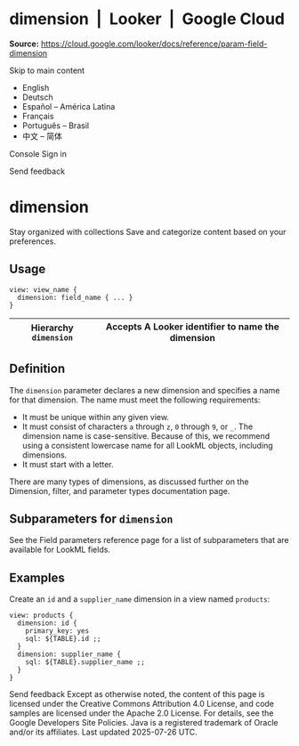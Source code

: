 # dimension  |  Looker  |  Google Cloud

**Source:** https://cloud.google.com/looker/docs/reference/param-field-dimension

Skip to main content 
  * English
  * Deutsch
  * Español – América Latina
  * Français
  * Português – Brasil
  * 中文 – 简体

Console  Sign in




Send feedback 
#  dimension
Stay organized with collections  Save and categorize content based on your preferences. 
## Usage
```
view: view_name {
  dimension: field_name { ... }
}

```
Hierarchy `dimension` |  Accepts A Looker identifier to name the dimension  
---|---  
## Definition
The `dimension` parameter declares a new dimension and specifies a name for that dimension.
The name must meet the following requirements:
  * It must be unique within any given view.
  * It must consist of characters `a` through `z`, `0` through `9`, or `_`. The dimension name is case-sensitive. Because of this, we recommend using a consistent lowercase name for all LookML objects, including dimensions.
  * It must start with a letter.


There are many types of dimensions, as discussed further on the Dimension, filter, and parameter types documentation page.
## Subparameters for `dimension`
See the Field parameters reference page for a list of subparameters that are available for LookML fields.
## Examples
Create an `id` and a `supplier_name` dimension in a view named `products`:
```
view: products {
  dimension: id {
    primary_key: yes
    sql: ${TABLE}.id ;;
  }
  dimension: supplier_name {
    sql: ${TABLE}.supplier_name ;;
  }
}

```

Send feedback 
Except as otherwise noted, the content of this page is licensed under the Creative Commons Attribution 4.0 License, and code samples are licensed under the Apache 2.0 License. For details, see the Google Developers Site Policies. Java is a registered trademark of Oracle and/or its affiliates.
Last updated 2025-07-26 UTC.


